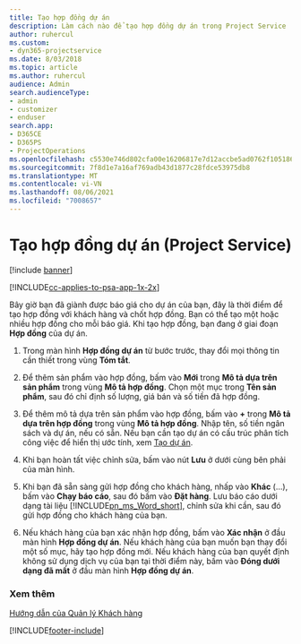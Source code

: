 ```yaml
---
title: Tạo hợp đồng dự án
description: Làm cách nào để tạo hợp đồng dự án trong Project Service
author: ruhercul
ms.custom:
- dyn365-projectservice
ms.date: 8/03/2018
ms.topic: article
ms.author: ruhercul
audience: Admin
search.audienceType:
- admin
- customizer
- enduser
search.app:
- D365CE
- D365PS
- ProjectOperations
ms.openlocfilehash: c5530e746d802cfa00e16206817e7d12accbe5ad0762f1051869f1ca35397222
ms.sourcegitcommit: 7f8d1e7a16af769adb43d1877c28fdce53975db8
ms.translationtype: MT
ms.contentlocale: vi-VN
ms.lasthandoff: 08/06/2021
ms.locfileid: "7008657"
---
```

# <a name="create-a-project-contract-project-service"></a>Tạo hợp đồng dự án (Project Service)

[!include [banner](../includes/psa-now-project-operations.md)]

[!INCLUDE[cc-applies-to-psa-app-1x-2x](../includes/cc-applies-to-psa-app-1x-2x.md)]

Bây giờ bạn đã giành được báo giá cho dự án của bạn, đây là thời điểm để tạo hợp đồng với khách hàng và chốt hợp đồng. Bạn có thể tạo một hoặc nhiều hợp đồng cho mỗi báo giá. Khi tạo hợp đồng, bạn đang ở giai đoạn **Hợp đồng** của dự án.  
  
1. Trong màn hình **Hợp đồng dự án** từ bước trước, thay đổi mọi thông tin cần thiết trong vùng **Tóm tắt**.  
  
2. Để thêm sản phẩm vào hợp đồng, bấm vào **Mới** trong **Mô tả dựa trên sản phẩm** trong vùng **Mô tả hợp đồng**. Chọn một mục trong **Tên sản phẩm**, sau đó chỉ định số lượng, giá bán và số tiền đã hợp đồng.  
  
3. Để thêm mô tả dựa trên sản phẩm vào hợp đồng, bấm vào **+** trong **Mô tả dựa trên hợp đồng** trong vùng **Mô tả hợp đồng**. Nhập tên, số tiền ngân sách và dự án, nếu có sẵn. Nếu bạn cần tạo dự án có cấu trúc phân tích công việc để hiển thị ước tính, xem [Tạo dự án](../psa/create-project.md).  
  
4. Khi bạn hoàn tất việc chỉnh sửa, bấm vào nút **Lưu** ở dưới cùng bên phải của màn hình.  
  
5. Khi bạn đã sẵn sàng gửi hợp đồng cho khách hàng, nhấp vào **Khác** (…), bấm vào **Chạy báo cáo**, sau đó bấm vào **Đặt hàng**. Lưu báo cáo dưới dạng tài liệu [!INCLUDE[pn_ms_Word_short](../includes/pn-ms-word-short.md)], chỉnh sửa khi cần, sau đó gửi hợp đồng cho khách hàng của bạn.  
  
6. Nếu khách hàng của bạn xác nhận hợp đồng, bấm vào **Xác nhận** ở đầu màn hình **Hợp đồng dự án**. Nếu khách hàng của bạn muốn bạn thay đổi một số mục, hãy tạo hợp đồng mới. Nếu khách hàng của bạn quyết định không sử dụng dịch vụ của bạn tại thời điểm này, bấm vào **Đóng dưới dạng đã mất** ở đầu màn hình **Hợp đồng dự án**.  
  
### <a name="see-also"></a>Xem thêm  
 [Hướng dẫn của Quản lý Khách hàng](../psa/account-manager-guide.md)


[!INCLUDE[footer-include](../includes/footer-banner.md)]
